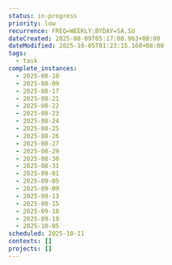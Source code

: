 ```yaml
---
status: in-progress
priority: low
recurrence: FREQ=WEEKLY;BYDAY=SA,SU
dateCreated: 2025-08-09T05:17:00.963+08:00
dateModified: 2025-10-05T01:23:15.168+08:00
tags:
  - task
complete_instances:
  - 2025-08-10
  - 2025-08-09
  - 2025-08-17
  - 2025-08-21
  - 2025-08-22
  - 2025-08-23
  - 2025-08-24
  - 2025-08-25
  - 2025-08-26
  - 2025-08-27
  - 2025-08-29
  - 2025-08-30
  - 2025-08-31
  - 2025-09-01
  - 2025-09-05
  - 2025-09-09
  - 2025-09-13
  - 2025-09-15
  - 2025-09-18
  - 2025-09-19
  - 2025-10-05
scheduled: 2025-10-11
contexts: []
projects: []
---
```


